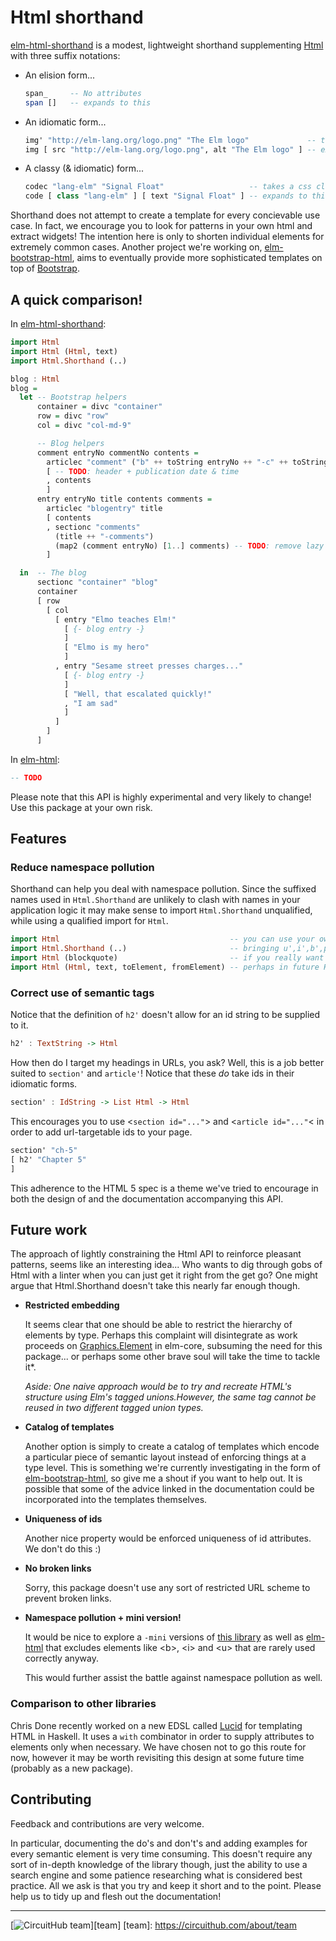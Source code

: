 # Html shorthand

[elm-html-shorthand][shorthand] is a modest, lightweight shorthand supplementing [Html][elm-html] with three suffix notations:

* An elision form...

  ```haskell
  span_     -- No attributes
  span []   -- expands to this
  ```

* An idiomatic form...

  ```haskell
  img' "http://elm-lang.org/logo.png" "The Elm logo"             -- takes a common sense list of arguments
  img [ src "http://elm-lang.org/logo.png", alt "The Elm logo" ] -- expands to this
  ```

* A classy (& idiomatic) form...

  ```haskell
  codec "lang-elm" "Signal Float"                   -- takes a css class string + common sense arguments
  code [ class "lang-elm" ] [ text "Signal Float" ] -- expands to this
  ```

Shorthand does not attempt to create a template for every concievable use case. In fact, we encourage you to look for patterns in your own html and extract widgets! The intention here is only to shorten individual elements for extremely common cases. Another project we're working on, [elm-bootstrap-html][elm-bootstrap-html], aims to eventually provide more sophisticated templates on top of [Bootstrap][bootstrap].

## A quick comparison!

In [elm-html-shorthand][shorthand]:

```haskell
import Html
import Html (Html, text)
import Html.Shorthand (..)

blog : Html
blog =
  let -- Bootstrap helpers
      container = divc "container"
      row = divc "row"
      col = divc "col-md-9"

      -- Blog helpers
      comment entryNo commentNo contents =
        articlec "comment" ("b" ++ toString entryNo ++ "-c" ++ toString commentNo)
        [ -- TODO: header + publication date & time
        , contents
        ]
      entry entryNo title contents comments =
        articlec "blogentry" title
        [ contents
        , sectionc "comments"
          (title ++ "-comments")
          (map2 (comment entryNo) [1..] comments) -- TODO: remove lazy range
        ]

  in  -- The blog
      sectionc "container" "blog"
      container
      [ row
        [ col
          [ entry "Elmo teaches Elm!"
            [ {- blog entry -}
            ]
            [ "Elmo is my hero"
            ]
          , entry "Sesame street presses charges..."
            [ {- blog entry -}
            ]
            [ "Well, that escalated quickly!"
            , "I am sad"
            ]
          ]
        ]
      ]
```

In [elm-html][elm-html]:

```haskell
-- TODO
```

Please note that this API is highly experimental and very likely to change! Use this package at your own risk.

## Features

### Reduce namespace pollution

Shorthand can help you deal with namespace pollution. Since the suffixed names used in `Html.Shorthand` are unlikely to clash with names in your application logic it may make sense to import `Html.Shorthand` unqualified, while using a qualified import for `Html`. 

```haskell
import Html                                      -- you can use your own short u, i, b, p variable names!
import Html.Shorthand (..)                       -- bringing u',i',b',p',em' etc...
import Html (blockquote)                         -- if you really want something unqualified, just import it individually...
import Html (Html, text, toElement, fromElement) -- perhaps in future Html.Shorthand will re-export these automatically
```

### Correct use of semantic tags

Notice that the definition of `h2'` doesn't allow for an id string to be supplied to it.

```haskell
h2' : TextString -> Html
```

How then do I target my headings in URLs, you ask? Well, this is a job better suited to `section'` and `article'`! Notice that these *do* take ids in their idiomatic forms.

```haskell
section' : IdString -> List Html -> Html
```

This encourages you to use &lt;`section id="..."`&gt; and &lt;`article id="..."`&lt; in order to add url-targetable ids to your page.

```haskell
section' "ch-5"
[ h2' "Chapter 5"
]
```

This adherence to the HTML 5 spec is a theme we've tried to encourage in both the design of and the documentation accompanying this API.

## Future work

The approach of lightly constraining the Html API to reinforce pleasant patterns, seems like an interesting idea... Who wants to dig through gobs of Html with a linter when you can just get it right from the get go? One might argue that Html.Shorthand doesn't take this nearly far enough though.

* **Restricted embedding**

    It seems clear that one should be able to restrict the hierarchy of elements by type. Perhaps this complaint will disintegrate as work proceeds on [Graphics.Element][core-element] in elm-core, subsuming the need for this package... or perhaps some other brave soul will take the time to tackle it*.
    
    *Aside: One naive approach would be to try and recreate HTML's structure using Elm's tagged unions.However, the same tag cannot be reused in two different tagged union types.*

* **Catalog of templates**

    Another option is simply to create a catalog of templates which encode a particular piece of semantic layout instead of enforcing things at a type level. This is something we're currently investigating in the form of [elm-bootstrap-html][elm-bootstrap-html], so give me a shout if you want to help out. It is possible that some of the advice linked in the documentation could be incorporated into the templates themselves.

* **Uniqueness of ids**

    Another nice property would be enforced uniqueness of id attributes. We don't do this :)

* **No broken links**

    Sorry, this package doesn't use any sort of restricted URL scheme to prevent broken links.

* **Namespace pollution + mini version!**

    It would be nice to explore a `-mini` versions of [this library][shorthand] as well as [elm-html][elm-html] that excludes elements like &lt;b&gt;, &lt;i&gt; and &lt;u&gt; that are rarely used correctly anyway.
    
    This would further assist the battle against namespace pollution as well.

### Comparison to other libraries

Chris Done recently worked on a new EDSL called [Lucid][lucid] for templating HTML in Haskell. It uses a `with` combinator in order to supply attributes to elements only when necessary. We have chosen not to go this route for now, however it may be worth revisiting this design at some future time (probably as a new package).

[elm-html]: http://package.elm-lang.org/packages/evancz/elm-html/latest
[shorthand]: http://package.elm-lang.org/packages/circuithub/elm-html-shorthand/latest
[elm-bootstrap-html]: http://package.elm-lang.org/packages/circuithub/elm-bootstrap-html/latest
[bootstrap]: http://getbootstrap.com
[lucid]: http://chrisdone.com/posts/lucid
[core-element]: http://package.elm-lang.org/packages/elm-lang/core/latest/Graphics-Element

## Contributing 

Feedback and contributions are very welcome. 

In particular, documenting the do's and don't's and adding examples for every semantic element is very time consuming. This doesn't require any sort of in-depth knowledge of the library though, just the ability to use a search engine and some patience researching what is considered best practice. All we ask is that you try and keep it short and to the point. Please help us to tidy up and flesh out the documentation!

---
[![CircuitHub team](http://docs.circuithub.com/press/logo/circuithub-lightgray-extratiny.jpg)][team]
[team]: https://circuithub.com/about/team
